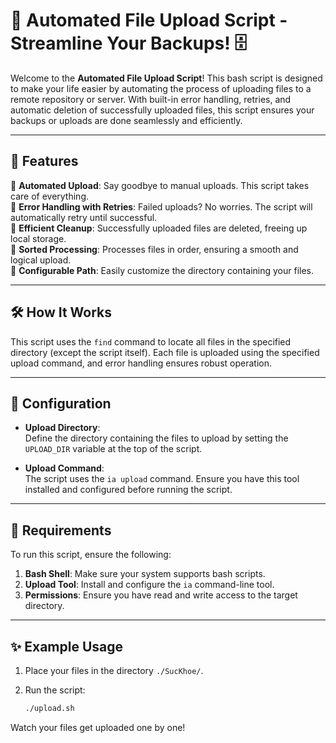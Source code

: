 # 🚀 Automated File Upload Script - Streamline Your Backups! 🗄️

Welcome to the **Automated File Upload Script**! This bash script is designed to make your life easier by automating the process of uploading files to a remote repository or server. With built-in error handling, retries, and automatic deletion of successfully uploaded files, this script ensures your backups or uploads are done seamlessly and efficiently.

---

## 📜 Features

🌟 **Automated Upload**: Say goodbye to manual uploads. This script takes care of everything.  
🌟 **Error Handling with Retries**: Failed uploads? No worries. The script will automatically retry until successful.  
🌟 **Efficient Cleanup**: Successfully uploaded files are deleted, freeing up local storage.  
🌟 **Sorted Processing**: Processes files in order, ensuring a smooth and logical upload.  
🌟 **Configurable Path**: Easily customize the directory containing your files.  

---

## 🛠️ How It Works

This script uses the `find` command to locate all files in the specified directory (except the script itself). Each file is uploaded using the specified upload command, and error handling ensures robust operation.

---

## 🔧 Configuration

- **Upload Directory**:  
  Define the directory containing the files to upload by setting the `UPLOAD_DIR` variable at the top of the script.

- **Upload Command**:  
  The script uses the `ia upload` command. Ensure you have this tool installed and configured before running the script.

---

## 🚦 Requirements

To run this script, ensure the following:  
1. **Bash Shell**: Make sure your system supports bash scripts.  
2. **Upload Tool**: Install and configure the `ia` command-line tool.  
3. **Permissions**: Ensure you have read and write access to the target directory.

---

## ✨ Example Usage

1. Place your files in the directory `./SucKhoe/`.  
2. Run the script:  

   ```bash
   ./upload.sh
   ```
Watch your files get uploaded one by one!
